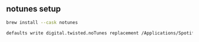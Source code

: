 ## notunes setup

```bash
brew install --cask notunes
```

```bash
defaults write digital.twisted.noTunes replacement /Applications/Spotify.app
```
